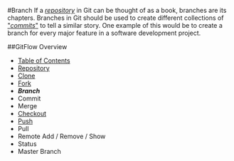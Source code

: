 #Branch
If a [*repository*](./Repository.md) in Git can be thought of as a book, branches are its chapters. 
Branches in Git should be used to create different collections of ["*commits*"]() to tell a similar story. 
One example of this would be to create a branch for every major feature in a software development project.

##GitFlow Overview
* [Table of Contents](./README.MD)
* [Repository](./Repository.md)
* [Clone](./Clones.md)
* [Fork](./Forks.md)
* _**Branch**_
* Commit
* Merge
* [Checkout](./Checkout.md)
* [Push](./Push.md)
* Pull 
* Remote Add / Remove / Show
* Status
* Master Branch